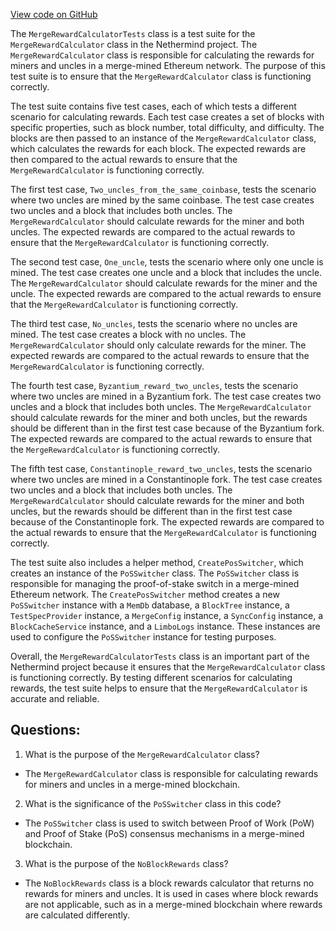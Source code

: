 [View code on GitHub](https://github.com/nethermindeth/nethermind/Nethermind.Merge.Plugin.Test/MergeRewardCalculatorTests.cs)

The `MergeRewardCalculatorTests` class is a test suite for the `MergeRewardCalculator` class in the Nethermind project. The `MergeRewardCalculator` class is responsible for calculating the rewards for miners and uncles in a merge-mined Ethereum network. The purpose of this test suite is to ensure that the `MergeRewardCalculator` class is functioning correctly.

The test suite contains five test cases, each of which tests a different scenario for calculating rewards. Each test case creates a set of blocks with specific properties, such as block number, total difficulty, and difficulty. The blocks are then passed to an instance of the `MergeRewardCalculator` class, which calculates the rewards for each block. The expected rewards are then compared to the actual rewards to ensure that the `MergeRewardCalculator` is functioning correctly.

The first test case, `Two_uncles_from_the_same_coinbase`, tests the scenario where two uncles are mined by the same coinbase. The test case creates two uncles and a block that includes both uncles. The `MergeRewardCalculator` should calculate rewards for the miner and both uncles. The expected rewards are compared to the actual rewards to ensure that the `MergeRewardCalculator` is functioning correctly.

The second test case, `One_uncle`, tests the scenario where only one uncle is mined. The test case creates one uncle and a block that includes the uncle. The `MergeRewardCalculator` should calculate rewards for the miner and the uncle. The expected rewards are compared to the actual rewards to ensure that the `MergeRewardCalculator` is functioning correctly.

The third test case, `No_uncles`, tests the scenario where no uncles are mined. The test case creates a block with no uncles. The `MergeRewardCalculator` should only calculate rewards for the miner. The expected rewards are compared to the actual rewards to ensure that the `MergeRewardCalculator` is functioning correctly.

The fourth test case, `Byzantium_reward_two_uncles`, tests the scenario where two uncles are mined in a Byzantium fork. The test case creates two uncles and a block that includes both uncles. The `MergeRewardCalculator` should calculate rewards for the miner and both uncles, but the rewards should be different than in the first test case because of the Byzantium fork. The expected rewards are compared to the actual rewards to ensure that the `MergeRewardCalculator` is functioning correctly.

The fifth test case, `Constantinople_reward_two_uncles`, tests the scenario where two uncles are mined in a Constantinople fork. The test case creates two uncles and a block that includes both uncles. The `MergeRewardCalculator` should calculate rewards for the miner and both uncles, but the rewards should be different than in the first test case because of the Constantinople fork. The expected rewards are compared to the actual rewards to ensure that the `MergeRewardCalculator` is functioning correctly.

The test suite also includes a helper method, `CreatePosSwitcher`, which creates an instance of the `PoSSwitcher` class. The `PoSSwitcher` class is responsible for managing the proof-of-stake switch in a merge-mined Ethereum network. The `CreatePosSwitcher` method creates a new `PoSSwitcher` instance with a `MemDb` database, a `BlockTree` instance, a `TestSpecProvider` instance, a `MergeConfig` instance, a `SyncConfig` instance, a `BlockCacheService` instance, and a `LimboLogs` instance. These instances are used to configure the `PoSSwitcher` instance for testing purposes.

Overall, the `MergeRewardCalculatorTests` class is an important part of the Nethermind project because it ensures that the `MergeRewardCalculator` class is functioning correctly. By testing different scenarios for calculating rewards, the test suite helps to ensure that the `MergeRewardCalculator` is accurate and reliable.
## Questions: 
 1. What is the purpose of the `MergeRewardCalculator` class?
- The `MergeRewardCalculator` class is responsible for calculating rewards for miners and uncles in a merge-mined blockchain.

2. What is the significance of the `PoSSwitcher` class in this code?
- The `PoSSwitcher` class is used to switch between Proof of Work (PoW) and Proof of Stake (PoS) consensus mechanisms in a merge-mined blockchain.

3. What is the purpose of the `NoBlockRewards` class?
- The `NoBlockRewards` class is a block rewards calculator that returns no rewards for miners and uncles. It is used in cases where block rewards are not applicable, such as in a merge-mined blockchain where rewards are calculated differently.